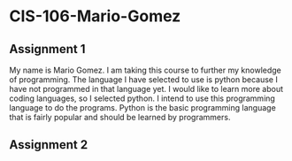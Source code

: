 # CIS-106-Mario-Gomez

## Assignment 1

My name is Mario Gomez. I am taking this course to further my knowledge of programming. The language I have selected to use is python because I have not programmed in that language yet. I would like to learn more about coding languages, so I selected python. I intend to use this programming language to do the programs. Python is the basic programming language that is fairly popular and should be learned by programmers.

## Assignment 2

